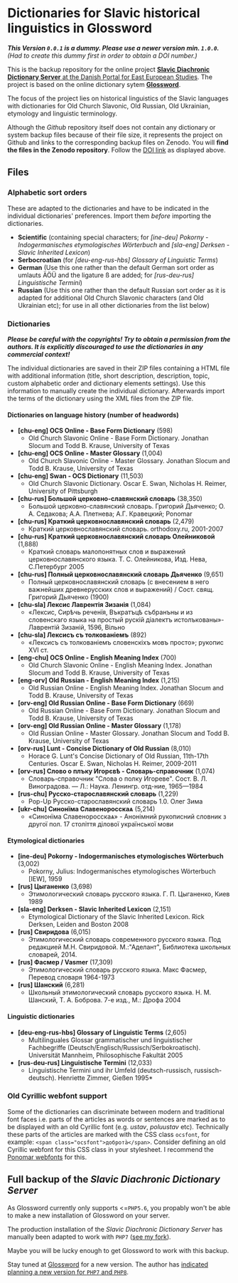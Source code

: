 # Dictionaries for Slavic historical linguistics in Glossword

**_This Version `0.0.1` is a *dummy*. Please use a newer version min. `1.0.0`._** *(Had to create this dummy first in order to obtain a DOI number.)*

This is the backup repository for the online project [**Slavic Diachronic Dictionary Server** at the Danish Portal for East European Studies](https://ordbog.oesteuropastudier.dk/). The project is based on the online dictionary sytem [**Glossword**](https://github.com/glosswordteam/Glossword).

The focus of the project lies on historical linguistics of the Slavic languages with dictionaries for Old Church Slavonic, Old Russian, Old Ukrainian, etymology and linguistic terminology.

Although the *Github* repository itself does not contain any dictionary or system backup files because of their file size, it represents the project on Github and links to the corresponding backup files on Zenodo. You will **find the files in the Zenodo repository**. Follow the [DOI link]() as displayed above.

## Files

### Alphabetic sort orders
These are adapted to the dictionaries and have to be indicated in the individual dictionaries' preferences. Import them *before* importing the dictionaries.

- **Scientific** (containing special characters; for *[ine-deu] Pokorny - Indogermanisches etymologisches Wörterbuch* and *[sla-eng] Derksen - Slavic Inherited Lexicon*)
- **Serbocroatian** (for *[deu-eng-rus-hbs] Glossary of Linguistic Terms*)
- **German** (Use this one rather than the default German sort order as umlauts ÄÖÜ and the ligature ß are added; for *[rus-deu-rus] Linguistische Termini*)
- **Russian** (Use this one rather than the default Russian sort order as it is adapted for additional Old Church Slavonic characters (and Old Ukrainian etc); for use in all other dictionaries from the list below)

### Dictionaries

**_Please be careful with the copyrights! Try to obtain a permission from the authors. It is explicitly discouraged to use the dictionaries in any commercial context!_**

The individual dictionaries are saved in their ZIP files containing a HTML file with additional information (title, short description, description, topic, custom alphabetic order and dictionary elements settings). Use this information to manually create the individual dictionary. Afterwards import the terms of the dictionary using the XML files from the ZIP file.

#### Dictionaries on language history (number of headwords)
- **[chu-eng] OCS Online - Base Form Dictionary** (598)
  - Old Church Slavonic Online - Base Form Dictionary. Jonathan Slocum and Todd B. Krause, University of Texas
- **[chu-eng] OCS Online - Master Glossary** (1,004)
  - Old Church Slavonic Online - Master Glossary. Jonathan Slocum and Todd B. Krause, University of Texas
- **[chu-eng] Swan - OCS Dictionary** (11,503)
  - Old Church Slavonic Dictionary. Oscar E. Swan, Nicholas H. Reimer, University of Pittsburgh
- **[chu-rus] Большой церковно-славянский словарь** (38,350)
  - Большой церковно-славянский словарь. Григорий Дьяченко; О. А. Седакова; А.А. Плетнева; А.Г. Кравецкий; Ponomar
- **[chu-rus] Краткий церковнославянский словарь** (2,479)
  - Краткий церковнославянский словарь. orthodoxy.ru, 2001-2007
- **[chu-rus] Краткий церковнославянский словарь Олейниковой** (1,888)
  - Краткий словарь малопонятных слов и выражений церковнославянского языка. Т. С. Олейникова, Изд. Нева, C.Петербург 2005
- **[chu-rus] Полный церковнославянский словарь Дьяченко** (9,651)
  - Полный церковнославянский словарь (с внесением в него важнейших древнерусских слов и выражений) / Сост. свящ. Григорий Дьяченко (1900)
- **[chu-sla] Лексис Лаврентія Зизанія** (1,084)
  - «Лексис, Сирѣчь реченїя, Въкратъцѣ събранъны и из словенскаго языка на простый рускій діалектъ истолъкованы»-Лаврентій Зизаній, 1596, Вільно
- **[chu-sla] Лексисъ съ толкованіемъ** (892)
  - «Лексисъ съ толкованiемъ словенскіхъ мовъ просто»; рукопис XVI ст.
- **[eng-chu] OCS Online - English Meaning Index** (700)
  - Old Church Slavonic Online - English Meaning Index. Jonathan Slocum and Todd B. Krause, University of Texas
- **[eng-orv] Old Russian - English Meaning Index** (1,215)
  - Old Russian Online - English Meaning Index. Jonathan Slocum and Todd B. Krause, University of Texas
- **[orv-eng] Old Russian Online - Base Form Dictionary** (669)
  - Old Russian Online - Base Form Dictionary. Jonathan Slocum and Todd B. Krause, University of Texas
- **[orv-eng] Old Russian Online - Master Glossary** (1,178)
  - Old Russian Online - Master Glossary. Jonathan Slocum and Todd B. Krause, University of Texas
- **[orv-rus] Lunt - Concise Dictionary of Old Russian** (8,010)
  - Horace G. Lunt's Concise Dictionary of Old Russian, 11th-17th Centuries. Oscar E. Swan, Nicholas H. Reimer, 2009-2011
- **[orv-rus] Слово о плъку Игорєвѣ - Словарь-справочник** (1,074)
  - Словарь-справочник "Слова о полку Игореве". Сост. В. Л. Виноградова. — Л.: Наука. Ленингр. отд-ние, 1965—1984
- **[rus-chu] Русско-старославянский словарь** (1,229)
  - Pop-Up Русско-старославянский словарь 1.0. Олег Зима
- **[ukr-chu] Синонїма Славеноросскаѧ** (5,214)
  - «Синонїма Славеноросскаѧ» - Анонімний рукописний словник з другої пол. 17 століття ділової української мови

#### Etymological dictionaries

- **[ine-deu] Pokorny - Indogermanisches etymologisches Wörterbuch** (3,002)
  - Pokorny, Julius: Indogermanisches etymologisches Wörterbuch [IEW], 1959
- **[rus] Цыганенко** (3,698)
  - Этимологический словарь русского языка. Г. П. Цыганенко, Киев 1989
- **[sla-eng] Derksen - Slavic Inherited Lexicon** (2,151)
  - Etymological Dictionary of the Slavic Inherited Lexicon. Rick Derksen, Leiden and Boston 2008
- **[rus] Свиридова** (6,015)
  - Этимологический словарь современного русского языка. Под редакцией М.Н. Свиридовой. М.:"Аделант", Библиотека школьных словарей, 2014.
- **[rus] Фасмер / Vasmer** (17,309)
  - Этимологический словарь русского языка. Макс Фасмер, Перевод словаря 1964-1973
- **[rus] Шанский** (6,281)
  - Школьный этимологический словарь русского языка. Н. М. Шанский, Т. А. Боброва. 7-е изд., М.: Дрофа 2004

#### Linguistic dictionaries

- **[deu-eng-rus-hbs] Glossary of Linguistic Terms** (2,605)
  - Multilinguales Glossar grammatischer und linguistischer Fachbegriffe (Deutsch/Englisch/Russisch/Serbokroatisch). Universität Mannheim, Philosophische Fakultät 2005
- **[rus-deu-rus] Linguistische Termini** (12,033)
  - Linguistische Termini und ihr Umfeld (deutsch-russisch, russisch-deutsch). Henriette Zimmer, Gießen 1995*

### Old Cyrillic webfont support
Some of the dictionaries can discriminate between modern and traditional font faces i.e. parts of the articles as words or sentences are marked as to be displayed with an old Cyrillic font (e.g. *ustav*, *poluustav* etc). Technically these parts of the articles are marked with the CSS class `ocsfont`, for example:
`<span class="ocsfont">доброта̀</span>`.
Consider defining an old Cyrillic webfont for this CSS class in your stylesheet. I recommend the [Ponomar webfonts](https://sci.ponomar.net/tools.html#web-fonts) for this.

## Full backup of the *Slavic Diachronic Dictionary Server*
As Glossword currently only supports <=`PHP5.6`, you propably won't be able to make a new installation of Glossword on your server.

The production installation of the *Slavic Diachronic Dictionary Server* has manually been adapted to work with `PHP7` ([see my fork](https://github.com/pod-o-mart/Glossword)).

Maybe you will be lucky enough to get Glossword to work with this backup.

Stay tuned at [Glossword](https://github.com/glosswordteam/Glossword) for a new version. The author has [indicated planning a new version for `PHP7` and `PHP8`](https://github.com/glosswordteam/Glossword/issues/10).
